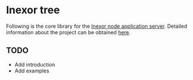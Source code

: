 # Inexor tree

Following is the core library for the [Inexor node application server](https://github.com/inexor-game/code/tree/fix_cef/node).
Detailed information about the project can be obtained [here](https://github.com/inexor-game/code).

## TODO

- Add introduction
- Add examples
